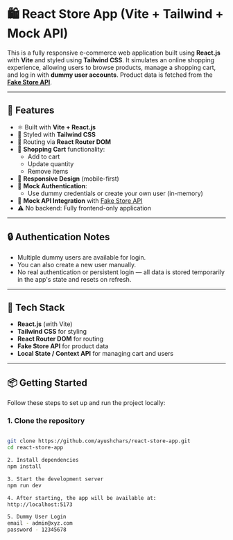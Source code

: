 # 🛍️ React Store App (Vite + Tailwind + Mock API)

This is a fully responsive e-commerce web application built using **React.js** with **Vite** and styled using **Tailwind CSS**. It simulates an online shopping experience, allowing users to browse products, manage a shopping cart, and log in with **dummy user accounts**. Product data is fetched from the **[Fake Store API](https://fakestoreapi.com/)**.

---

## 🚀 Features

- ⚛️ Built with **Vite + React.js**
- 💨 Styled with **Tailwind CSS**
- 🧭 Routing via **React Router DOM**
- 🛒 **Shopping Cart** functionality:
  - Add to cart
  - Update quantity
  - Remove items
- 📱 **Responsive Design** (mobile-first)
- 🔐 **Mock Authentication**:
  - Use dummy credentials or create your own user (in-memory)
- 📡 **Mock API Integration** with [Fake Store API](https://fakestoreapi.com/)
- ⚠️ No backend: Fully frontend-only application

---

## 🔒 Authentication Notes

- Multiple dummy users are available for login.
- You can also create a new user manually.
- No real authentication or persistent login — all data is stored temporarily in the app's state and resets on refresh.

---

## 🧰 Tech Stack

- **React.js** (with Vite)
- **Tailwind CSS** for styling
- **React Router DOM** for routing
- **Fake Store API** for product data
- **Local State / Context API** for managing cart and users

---

## 📦 Getting Started

Follow these steps to set up and run the project locally:

### 1. Clone the repository

```bash

git clone https://github.com/ayushchars/react-store-app.git
cd react-store-app

2. Install dependencies
npm install

3. Start the development server
npm run dev

4. After starting, the app will be available at:
http://localhost:5173

5. Dummy User Login
email - admin@xyz.com
password - 12345678
